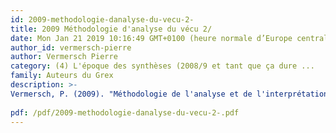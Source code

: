 ```yaml
---
id: 2009-methodologie-danalyse-du-vecu-2-
title: 2009 Méthodologie d'analyse du vécu 2/
date: Mon Jan 21 2019 10:16:49 GMT+0100 (heure normale d’Europe centrale)
author_id: vermersch-pierre
author: Vermersch Pierre
category: (4) L'époque des synthèses (2008/9 et tant que ça dure ...
family: Auteurs du Grex
description: >-
Vermersch, P. (2009). "Méthodologie de l'analyse et de l'interprétation des données de verbalisation relatives au vécu. 2/ Analyse et interprétation des données." Expliciter(82): 1-24.
 
pdf: /pdf/2009-methodologie-danalyse-du-vecu-2-.pdf
---
```

